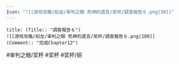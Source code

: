 ```yaml
---
Icon: "![[游戏攻略/如龙/审判之眼 死神的遗言/奖杯/調查報告６.png|30]]"
---
```

```ad-common-bronze-trophy
title: (Title:: "調查報告６")
![[游戏攻略/如龙/审判之眼 死神的遗言/奖杯/調查報告６.png|100]]
(Comment:: "完成Chapter12")
```

#审判之眼/奖杯 #奖杯 #奖杯/铜
